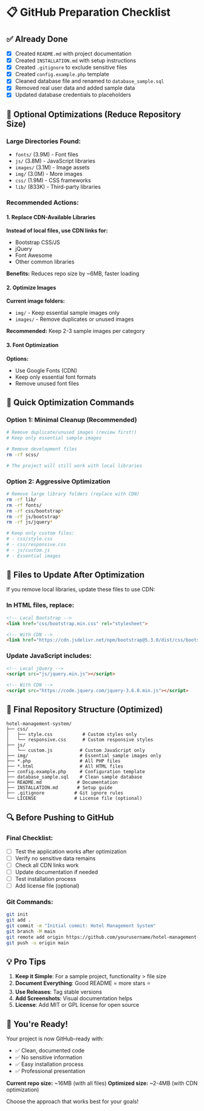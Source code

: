 # 📋 GitHub Preparation Checklist

## ✅ Already Done
- [x] Created `README.md` with project documentation
- [x] Created `INSTALLATION.md` with setup instructions  
- [x] Created `.gitignore` to exclude sensitive files
- [x] Created `config.example.php` template
- [x] Cleaned database file and renamed to `database_sample.sql`
- [x] Removed real user data and added sample data
- [x] Updated database credentials to placeholders

## 🔄 Optional Optimizations (Reduce Repository Size)

### Large Directories Found:
- `fonts/` (3.9M) - Font files
- `js/` (3.8M) - JavaScript libraries  
- `images/` (3.1M) - Image assets
- `img/` (3.0M) - More images
- `css/` (1.9M) - CSS frameworks
- `lib/` (833K) - Third-party libraries

### Recommended Actions:

#### 1. Replace CDN-Available Libraries
**Instead of local files, use CDN links for:**
- Bootstrap CSS/JS
- jQuery
- Font Awesome
- Other common libraries

**Benefits:** Reduces repo size by ~6MB, faster loading

#### 2. Optimize Images
**Current image folders:**
- `img/` - Keep essential sample images only
- `images/` - Remove duplicates or unused images

**Recommended:** Keep 2-3 sample images per category

#### 3. Font Optimization
**Options:**
- Use Google Fonts (CDN)
- Keep only essential font formats
- Remove unused font files

## 🚀 Quick Optimization Commands

### Option 1: Minimal Cleanup (Recommended)
```bash
# Remove duplicate/unused images (review first!)
# Keep only essential sample images

# Remove development files
rm -rf scss/

# The project will still work with local libraries
```

### Option 2: Aggressive Optimization
```bash
# Remove large library folders (replace with CDN)
rm -rf lib/
rm -rf fonts/
rm -rf css/bootstrap*
rm -rf js/bootstrap*
rm -rf js/jquery*

# Keep only custom files:
# - css/style.css
# - css/responsive.css  
# - js/custom.js
# - Essential images
```

## 📝 Files to Update After Optimization

If you remove local libraries, update these files to use CDN:

### In HTML files, replace:
```html
<!-- Local Bootstrap -->
<link href="css/bootstrap.min.css" rel="stylesheet">

<!-- With CDN -->
<link href="https://cdn.jsdelivr.net/npm/bootstrap@5.3.0/dist/css/bootstrap.min.css" rel="stylesheet">
```

### Update JavaScript includes:
```html
<!-- Local jQuery -->
<script src="js/jquery.min.js"></script>

<!-- With CDN -->
<script src="https://code.jquery.com/jquery-3.6.0.min.js"></script>
```

## 🎯 Final Repository Structure (Optimized)

```
hotel-management-system/
├── css/
│   ├── style.css           # Custom styles only
│   └── responsive.css      # Custom responsive styles
├── js/
│   └── custom.js          # Custom JavaScript only
├── img/                   # Essential sample images only
├── *.php                  # All PHP files
├── *.html                 # All HTML files
├── config.example.php     # Configuration template
├── database_sample.sql    # Clean sample database
├── README.md             # Documentation
├── INSTALLATION.md       # Setup guide
├── .gitignore           # Git ignore rules
└── LICENSE              # License file (optional)
```

## 🔍 Before Pushing to GitHub

### Final Checklist:
- [ ] Test the application works after optimization
- [ ] Verify no sensitive data remains
- [ ] Check all CDN links work
- [ ] Update documentation if needed
- [ ] Test installation process
- [ ] Add license file (optional)

### Git Commands:
```bash
git init
git add .
git commit -m "Initial commit: Hotel Management System"
git branch -M main
git remote add origin https://github.com/yourusername/hotel-management-system.git
git push -u origin main
```

## 💡 Pro Tips

1. **Keep it Simple**: For a sample project, functionality > file size
2. **Document Everything**: Good README = more stars ⭐
3. **Use Releases**: Tag stable versions
4. **Add Screenshots**: Visual documentation helps
5. **License**: Add MIT or GPL license for open source

## 🎉 You're Ready!

Your project is now GitHub-ready with:
- ✅ Clean, documented code
- ✅ No sensitive information
- ✅ Easy installation process
- ✅ Professional presentation

**Current repo size:** ~16MB (with all files)
**Optimized size:** ~2-4MB (with CDN optimization)

Choose the approach that works best for your goals!
